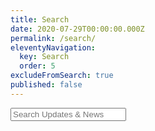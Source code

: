 ```yaml
---
title: Search
date: 2020-07-29T00:00:00.000Z
permalink: /search/
eleventyNavigation:
  key: Search
  order: 5
excludeFromSearch: true
published: false
---
```

<!-- HTML elements for search -->
<input type="text" id="search-input" placeholder="Search Updates & News">
<ul id="results-container" class="search-page-results"></ul>

<script src="https://unpkg.com/simple-jekyll-search@latest/dest/simple-jekyll-search.min.js"></script>

<script>
search_input = document.getElementById('search-input')
var sjs = SimpleJekyllSearch({
  searchInput: search_input,
  resultsContainer: document.getElementById('results-container'),
  json: '/search.json'
})
search_input.value = document.location.hash.replace("#","")
</script>